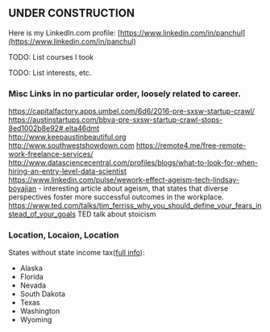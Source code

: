 
## UNDER CONSTRUCTION

Here is my LinkedIn.com profile: [https://www.linkedin.com/in/panchul](﻿https://www.linkedin.com/in/panchul)


TODO: List courses I took

TODO: List interests, etc.

### Misc Links in no particular order, loosely related to career.

https://capitalfactory.apps.umbel.com/6d6/2016-pre-sxsw-startup-crawl/  
https://austinstartups.com/bbva-pre-sxsw-startup-crawl-stops-8ed1002b8e92#.elta46dmt  
http://www.keepaustinbeautiful.org  
http://www.southwestshowdown.com
https://remote4.me/free-remote-work-freelance-services/
http://www.datasciencecentral.com/profiles/blogs/what-to-look-for-when-hiring-an-entry-level-data-scientist
https://www.linkedin.com/pulse/wework-effect-ageism-tech-lindsay-boyajian - interesting article about ageism, that states that diverse perspectives foster more successful outcomes in the workplace.  
https://www.ted.com/talks/tim_ferriss_why_you_should_define_your_fears_instead_of_your_goals TED talk about stoicism


### Location, Locaion, Location

States without state income tax([full info](http://www.money-zine.com/financial-planning/tax-shelter/state-income-tax-rates/)):
- Alaska
- Florida
- Nevada
- South Dakota
- Texas
- Washington
- Wyoming


